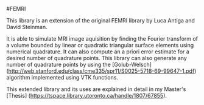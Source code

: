 #FEMRI

This library is an extension of the original FEMRI library by Luca Antiga and David Steinman.

It is able to simulate MRI image aquisition by finding the Fourier transform of a volume bounded by linear or quadratic triangular surface elements using numerical quadrature. It can also compute an a priori error estimate for a desired number of quadrature points. This library can also generate any number of quadrature points by using the [Golub-Welsch] (http://web.stanford.edu/class/cme335/spr11/S0025-5718-69-99647-1.pdf) algorithm implemented using VTK functions.

This extended library and its uses are explained in detail in my Master's [Thesis] (https://tspace.library.utoronto.ca/handle/1807/67855).
